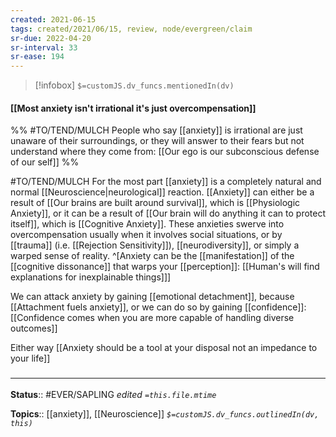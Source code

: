 ```yaml
---
created: 2021-06-15
tags: created/2021/06/15, review, node/evergreen/claim
sr-due: 2022-04-20
sr-interval: 33
sr-ease: 194
---
```

> [!infobox]
`$=customJS.dv_funcs.mentionedIn(dv)`

#### [[Most anxiety isn't irrational it's just overcompensation]] 

%%
#TO/TEND/MULCH 
People who say [[anxiety]] is irrational are just unaware of their surroundings,
or they will answer to their fears but not understand where they come from: [[Our ego is our subconscious defense of our self]]
%%

#TO/TEND/MULCH 
For the most part [[anxiety]] is a completely natural and normal [[Neuroscience|neurological]] reaction.
[[Anxiety]] can either be a result of [[Our brains are built around survival]],
which is [[Physiologic Anxiety]], 
or it can be a result of [[Our brain will do anything it can to protect itself]],
which is [[Cognitive Anxiety]].
These anxieties swerve into overcompensation usually when it involves social situations, or by 
[[trauma]] (i.e. [[Rejection Sensitivity]]), 
[[neurodiversity]],
or simply a warped sense of reality. 
^[Anxiety can be the [[manifestation]] of the [[cognitive dissonance]] that warps your [[perception]]: [[Human's will find explanations for inexplainable things]]]

We can attack anxiety by gaining [[emotional detachment]], because [[Attachment fuels anxiety]], 
or we can do so by gaining [[confidence]]:
[[Confidence comes when you are more capable of handling diverse outcomes]]

Either way [[Anxiety should be a tool at your disposal not an impedance to your life]]

### <hr class="footnote"/>

**Status**:: #EVER/SAPLING
*edited `=this.file.mtime`*

**Topics**:: [[anxiety]], [[Neuroscience]]
*`$=customJS.dv_funcs.outlinedIn(dv, this)`*
